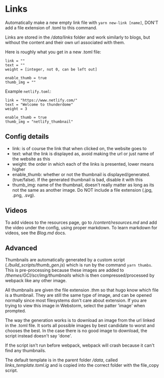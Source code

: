 # Links
Automatically make a new empty link file with `yarn new-link [name]`, DON'T add a file extension of .toml to this command.

Links are stored in the */data/links* folder and work similarly to blogs, but without the content and their own url associated with them. 

Here is roughly what you get in a new .toml file:
```
link = ""
text = ""
weight = [integer, not 0, can be left out]

enable_thumb = true
thumb_img = ""

``` 

Example `netlify.toml`:
```
link = "https://www.netlify.com/"
text = "Welcome to thunderdome"
weight = 3

enable_thumb = true
thumb_img = "netlify_thumbnail"
```

## Config details

- link: is of course the link that when clicked on, the website goes to
- text: what the link is displayed as, avoid making the url or just name of the website as this
- weight: the order in which each of the links is presented, lower means higher
- enable_thumb: whether or not the thumbnail is displayed/generated. (true/false). If the generated thumbnail is bad, disable it with this
- thumb_img: name of the thumbnail, doesn't really matter as long as its not the same as another image. Do NOT include a file extension (.jpg, .png, .svg).

## Videos
To add videos to the resources page, go to */content/resources.md* and add the video under the config, using proper markdown. To learn markdown for videos, see the *Blog.md* docs. 

## Advanced

 Thumbnails are automatically generated by a custom script (*./build_scripts/thumb_gen.js*) which is run by the command `yarn thumbs`. This is pre-processing because these images are added to */themes/GCI/scr/img/thumbnails* which is then compressed/processed by webpack like any other image.
 
 All thumbnails are given the file extension .thm so that hugo know which file is a thumbnail. They are still the same type of image, and can be opened normally since most filesystems don't care about extension. If you are trying to view this image in Webstorm, select the patter 'image' when prompted.
 
 The way the generation works is to download an image from the url linked in the .toml file. It sorts all possible images by best candidate to worst and chooses the best. In the case there is no good image to download, the script instead doesn't say 'done'.
 
 If the script isn't run before webpack, webpack will crash because it can't find any thumbnails.
 
 The default template is in the parent folder */data*, called *links_template.toml.ig* and is copied into the correct folder with the file_copy script.